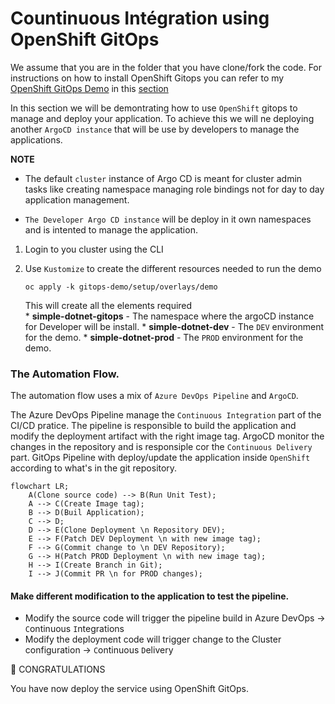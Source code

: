 # Countinuous Intégration using OpenShift GitOps

We assume that you are in the folder that you have clone/fork the code. For instructions on how to install OpenShift Gitops you can refer to my [OpenShift GitOps Demo](https://github.com/froberge/ocp-gitops-demo) in this [section](https://github.com/froberge/ocp-gitops-demo/blob/main/docs/install-gitops-operator.md)


In this section we will be demontrating how to use `OpenShift` gitops to manage and deploy your application. To achieve this we will ne deploying another `ArgoCD instance` that will be use by developers to manage the applications.

__NOTE__
*   The default `cluster` instance of Argo CD is meant for cluster admin tasks like creating namespace managing role bindings not for day to day application management.

* `The Developer Argo CD instance` will be deploy in it own namespaces and is intented to manage the application.

1. Login to you cluster using the CLI

1. Use `Kustomize` to create the different resources needed to run the demo 
    ```
    oc apply -k gitops-demo/setup/overlays/demo
    ```

    This will create all the elements required    
        * __simple-dotnet-gitops__ - The namespace where the argoCD instance for Developer will be install.
        * __simple-dotnet-dev__ - The `DEV` environment for the demo.
        * __simple-dotnet-prod__ - The `PROD` environment for the demo.

### The Automation Flow.  

The automation flow uses a mix of `Azure DevOps Pipeline` and `ArgoCD`.

The Azure DevOps Pipeline manage the `Continuous Integration` part of the CI/CD pratice. The pipeline is responsible to build the application and modify the deployment artifact with the right image tag. ArgoCD monitor the changes in the repository and is responsiple cor the `Continuous Delivery` part. GitOps Pipeline with deploy/update the application inside `OpenShift` according to what's in the git repository.

```mermaid
flowchart LR;
    A(Clone source code) --> B(Run Unit Test);
    A --> C(Create Image tag);
    B --> D(Buil Application);
    C --> D;
    D --> E(Clone Deployment \n Repository DEV);
    E --> F(Patch DEV Deployment \n with new image tag);
    F --> G(Commit change to \n DEV Repository);
    G --> H(Patch PROD Deployment \n with new image tag);
    H --> I(Create Branch in Git);
    I --> J(Commit PR \n for PROD changes);
```


#### Make different modification to the application to test the pipeline.

* Modify the source code will trigger the pipeline build in Azure DevOps -> `C`ontinuous `I`ntegrations
* Modify the deployment code will trigger change to the Cluster configuration -> `C`ontinuous `D`elivery


:tada: CONGRATULATIONS

You have now deploy the service using OpenShift GitOps.
